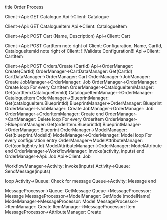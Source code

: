 title Order Process

Client->Api: GET Catalogue
Api->Client: Catalogue

Client->Api: GET CatalogueItem
Api->Client: CatalogueItem

Client->Api: POST Cart (Name, Description)
Api->Client: Cart

Client->Api: POST CartItem
note right of Client: Configuration, Name, CartId, CatalogueItemId
note right of Client: !!!Validate Configuration!!!
Api->Client: CartItem

Client->Api: POST Orders/Create (CartId)
Api->OrderManager: Create(CartId)
OrderManager->CartDataManager: Get(CartId)
CartDataManager->OrderManager: Cart
OrderManager->JobManager: Create
JobManager->OrderManager: Job
OrderManager->OrderManager: Create
loop For every CartItem
    OrderManager->CatalogueItemManager: Get(cartItem.CatalogueItemId)
    CatalogueItemManager->OrderManager: CatalogueItem
    OrderManager->BlueprintManager: Get(catalogueItem.BlueprintId)
    BlueprintManager->OrderManager: Blueprint
    OrderManager->JobManager: Create
    JobManager->OrderManager: Job
    OrderManager->OrderItemManager: Create
end
OrderManager->CartManager: Delete
loop For every OrderItem
    OrderManager->BlueprintManager: Get(orderItem.BlueprintId)
    BlueprintManager->OrderManager: Blueprint
    OrderManager->ModelManager: Get(blueprint.ModelId)
    ModelManager->OrderManager: Model
    loop For every configuration entry
      OrderManager->ModelAttributeManager: Get(configEntry.Id)
      ModelAttributeManager->OrderManager: ModelAttribute
    end
    OrderManager->WorkflowManager: Invoke(activity, inputs)
end
OrderManager->Api: Job
Api->Client: Job

WorkflowManager->Activity: Invoke(inputs)
Activity->Queue: SendMessage(inputs)


loop
    Activity->Queue: Check for message
    Queue->Activity: Message
end

MessageProcessor->Queue: GetMessage
Queue->MessageProcessor: Message
MessageProcessor->ModelManager: GetModel(modelName)
ModelManager->MessageProcessor: Model
MessageProcessor->ItemManager: Create
ItemManager->MessageProcessor: Item
MessageProcessor->AttributeManager: Create
